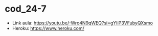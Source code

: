 # cod_24-7

- Link aula: https://youtu.be/-Wro4N9qWEQ?si=gYIiP3VFubyQXsmo
- Heroku: https://www.heroku.com/


